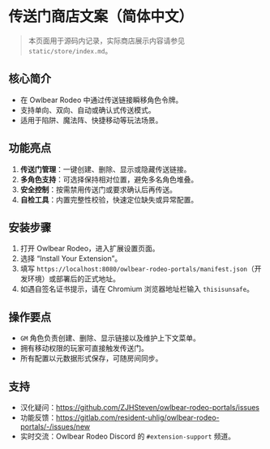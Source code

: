 # 传送门商店文案（简体中文）

> 本页面用于源码内记录，实际商店展示内容请参见 `static/store/index.md`。

## 核心简介
- 在 Owlbear Rodeo 中通过传送链接瞬移角色令牌。
- 支持单向、双向、自动或确认式传送模式。
- 适用于陷阱、魔法阵、快捷移动等玩法场景。

## 功能亮点
1. **传送门管理**：一键创建、删除、显示或隐藏传送链接。
2. **多角色支持**：可选择保持相对位置，避免多名角色堆叠。
3. **安全控制**：按需禁用传送门或要求确认后再传送。
4. **自检工具**：内置完整性校验，快速定位缺失或异常配置。

## 安装步骤
1. 打开 Owlbear Rodeo，进入扩展设置页面。
2. 选择 “Install Your Extension”。
3. 填写 `https://localhost:8080/owlbear-rodeo-portals/manifest.json`（开发环境）或部署后的正式地址。
4. 如遇自签名证书提示，请在 Chromium 浏览器地址栏输入 `thisisunsafe`。

## 操作要点
- `GM` 角色负责创建、删除、显示链接以及维护上下文菜单。
- 拥有移动权限的玩家可直接触发传送门。
- 所有配置以元数据形式保存，可随房间同步。

## 支持
- 汉化疑问：<https://github.com/ZJHSteven/owlbear-rodeo-portals/issues>
- 功能反馈：<https://gitlab.com/resident-uhlig/owlbear-rodeo-portals/-/issues/new>
- 实时交流：Owlbear Rodeo Discord 的 `#extension-support` 频道。
